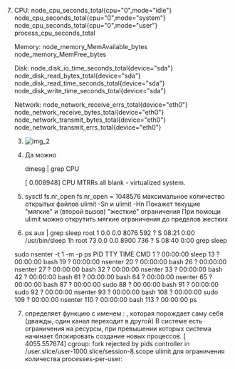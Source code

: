 7. CPU:
   			node_cpu_seconds_total{cpu="0",mode="idle"} 
   			node_cpu_seconds_total{cpu="0",mode="system"} 
   			node_cpu_seconds_total{cpu="0",mode="user"} 
   			process_cpu_seconds_total

   Memory:
        		node_memory_MemAvailable_bytes 
       		 node_memory_MemFree_bytes

   Disk:
       		node_disk_io_time_seconds_total{device="sda"} 
      	 	node_disk_read_bytes_total{device="sda"} 
       		node_disk_read_time_seconds_total{device="sda"} 
       		node_disk_write_time_seconds_total{device="sda"}

   Network:
       		node_network_receive_errs_total{device="eth0"} 
       		node_network_receive_bytes_total{device="eth0"} 
       		node_network_transmit_bytes_total{device="eth0"}
       		node_network_transmit_errs_total{device="eth0"}

   3. ![img_2](C:\Users\rashid\devops\img_2.png)

   4. Да можно  

      dmesg | grep CPU

       [    0.008948] CPU MTRRs all blank - virtualized system.

   5. sysctl fs.nr_open
      fs.nr_open = 1048576
      максимальное количество открытых файлов
      ulimit -Sn и ulimit -Hn
      Покажет текущие "мягкие" и (второй вызов) "жесткие" ограничения
      При помощи ulimit можно открутить мягкие ограничения до пределов жестких

   6. ps aux | grep sleep
      root           1  0.0  0.0   8076   592 ?        S    08:21   0:00 /usr/bin/sleep 1h
      root          73  0.0  0.0   8900   736 ?        S    08:40   0:00 grep sleep

   sudo nsenter -t 1 -m -p
   ps
       PID TTY          TIME CMD
         1 ?        00:00:00 sleep
        13 ?        00:00:00 bash
        19 ?        00:00:00 nsenter
        20 ?        00:00:00 bash
        26 ?        00:00:00 nsenter
        27 ?        00:00:00 bash
        32 ?        00:00:00 nsenter
        33 ?        00:00:00 bash
        42 ?        00:00:00 bash
        61 ?        00:00:00 bash
        64 ?        00:00:00 nsenter
        65 ?        00:00:00 bash
        87 ?        00:00:00 sudo
        88 ?        00:00:00 bash
        91 ?        00:00:00 sudo
        92 ?        00:00:00 nsenter
        93 ?        00:00:00 bash
       108 ?        00:00:00 sudo
       109 ?        00:00:00 nsenter
       110 ?        00:00:00 bash
       113 ?        00:00:00 ps

   7. определяет функцию с именем : , которая порождает саму себя (дважды, один канал переходит в другой)
      В системе есть ограничения на ресурсы, при превышении которых система начинает блокировать создание новых процессов.
      [ 4055.557674] cgroup: fork rejected by pids controller in /user.slice/user-1000.slice/session-8.scope
      ulimit для ограничения количества processes-per-user: